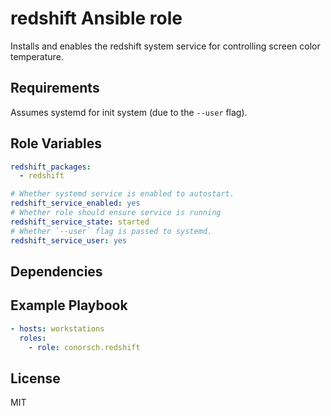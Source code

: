 redshift Ansible role
=====================

Installs and enables the redshift system service
for controlling screen color temperature.

Requirements
------------

Assumes systemd for init system (due to the `--user` flag).

Role Variables
--------------

```yaml
redshift_packages:
  - redshift

# Whether systemd service is enabled to autostart.
redshift_service_enabled: yes
# Whether role should ensure service is running
redshift_service_state: started
# Whether `--user` flag is passed to systemd.
redshift_service_user: yes
```

Dependencies
------------

Example Playbook
----------------

```yaml
- hosts: workstations
  roles:
    - role: conorsch.redshift
```

License
-------

MIT
